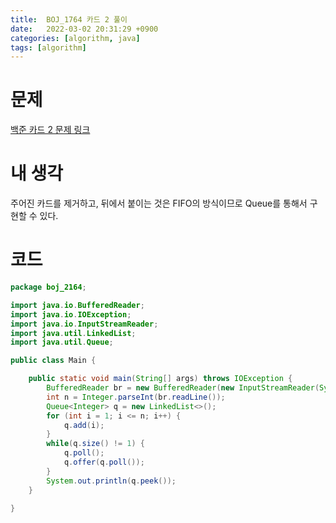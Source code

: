 ```yaml
---
title:  BOJ_1764 카드 2 풀이
date:   2022-03-02 20:31:29 +0900
categories: [algorithm, java]
tags: [algorithm]
---
```


# 문제
[백준 카드 2 문제 링크](https://www.acmicpc.net/problem/2164)
# 내 생각
주어진 카드를 제거하고, 뒤에서 붙이는 것은 FIFO의 방식이므로 Queue를 통해서 구현할 수 있다. 

# 코드

```java
package boj_2164;

import java.io.BufferedReader;
import java.io.IOException;
import java.io.InputStreamReader;
import java.util.LinkedList;
import java.util.Queue;

public class Main {

    public static void main(String[] args) throws IOException {
        BufferedReader br = new BufferedReader(new InputStreamReader(System.in));
        int n = Integer.parseInt(br.readLine());
        Queue<Integer> q = new LinkedList<>();
        for (int i = 1; i <= n; i++) {
            q.add(i);
        }
        while(q.size() != 1) {
            q.poll();
            q.offer(q.poll());
        }
        System.out.println(q.peek());
    }

}


```
